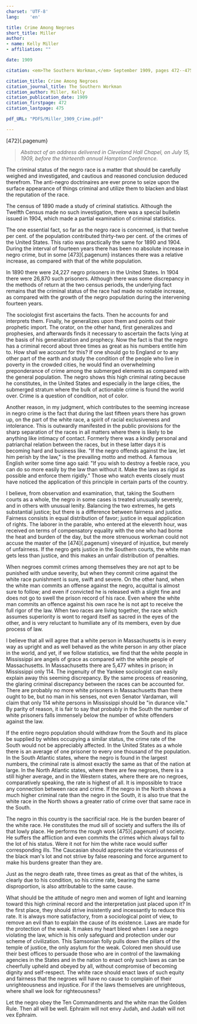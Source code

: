 ```yaml
---
charset: 'UTF-8'
lang:    'en'

title: Crime Among Negroes
short_title: Miller
author:
- name: Kelly Miller
- affiliation: ""

date: 1909

citation: <em>The Southern Workman,</em> September 1909, pages 472--475.

citation_title: Crime Among Negroes
citation_journal_title: The Southern Workman
citation_author: Miller, Kelly
citation_publication_date: 1909
citation_firstpage: 472
citation_lastpage: 475

pdf_URL: "PDFS/Miller_1909_Crime.pdf"

---
```

[472]{.pagenum}
> *Abstract of an address delivered in Cleveland Hall Chapel, on July 15, 1909, before the thirteenth annual Hampton Conference.*

The criminal status of the negro race is a matter that should be carefully weighed and investigated, and cautious and reasoned conclusion deduced therefrom. The anti-negro doctrinaires are ever prone to seize upon the surface appearance of things criminal and utilize them to blacken and blast the reputation of the race. 

The census of 1890 made a study of criminal statistics. Although the Twelfth Census made no such investigation, there was a special bulletin issued in 1904, which made a partial examination of criminal statistics. 

The one essential fact, so far as the negro race is concerned, is that twelve per cent. of the population contributed thirty-two per cent. of the crimes of the United States. This ratio was practically the same for 1890 and 1904. During the interval of fourteen years there has been no absolute increase in negro crime, but in some
[473]{.pagenum}
instances there was a relative increase, as compared with that of the white population. 


In 1890 there were 24,227 negro prisoners in the United States. In 1904 there were 26,870 such prisoners. Although there was some discrepancy in the methods of return at the two census periods, the underlying fact remains that the criminal status of the race had made no notable increase, as compared with the growth of the negro population during the intervening fourteen years. 

The sociologist first ascertains the facts. Then he accounts for and interprets them. Finally, he generalizes upon them and points out their prophetic import. The orator, on the other hand, first generalizes and prophesies, and afterwards finds it necessary to ascertain the facts lying at the basis of his generalization and prophecy. Now the fact is that the negro has a criminal record about three times as great as his numbers entitle him to. How shall we account for this? If one should go to England or to any other part of the earth and study the condition of the people who live in poverty in the crowded cities, he would find an overwhelming preponderance of crime among the submerged elements as compared with the general population. The negro shows this high criminal rating because he constitutes, in the United States and especially in the large cities, the submerged stratum where the bulk of actionable crime is found the world over. Crime is a question of condition, not of color. 

Another reason, in my judgment, which contributes to the seeming increase in negro crime is the fact that during the last fifteen years there has grown up, on the part of the white race, a spirit of racial exclusiveness and intolerance. This is outwardly manifested in the public provisions for the sharp separation of the races in all matters where there is likely to be anything like intimacy of contact. Formerly there was a kindly personal and patriarchal relation between the races, but in these latter days it is becoming hard and business like. "If the negro offends against the law, let him perish by the law," is the prevailing motto and method. A famous English writer some time ago said: "If you wish to destroy a feeble race, you can do so more easily by the law than without it. Make the laws as rigid as possible and enforce them rigidly." Those who watch events closely must have noticed the application of this principle in certain parts of the country. 

I believe, from observation and examination, that, taking the Southern courts as a whole, the negro in some cases is treated unusually severely, and in others with unusual lenity. Balancing 
the two extremes, he gets substantial justice; but there is a difference between fairness and justice. Fairness consists in equal distribution of favor; justice in equal application of rights. The laborer in the parable, who entered at the eleventh hour, was received on terms of compensatory equality with the one who had borne the heat and burden of the day, but the more strenuous workman could not accuse the master of the 
[474]{.pagenum}
vineyard of injustice, but merely of unfairness. If the negro gets justice in the Southern courts, the white man gets less than justice, and this makes an unfair distribution of penalties. 

When negroes commit crimes among themselves they are not apt to be punished with undue severity, but when they commit crime against the white race punishment is sure, swift and severe. On the other hand, when the white man commits an offense against the negro, acquittal is almost sure to follow; and even if convicted he is released with a slight fine and does not go to swell the prison record of his race. Even where the white man commits an offence against his own race he is not apt to receive the full rigor of the law. When two races are living together, the race which assumes superiority is wont to regard itself as sacred in the eyes of the other, and is very reluctant to humiliate any of its members, even by due process of law. 

I believe that all will agree that a white person in Massachusetts is in every way as upright and as well behaved as the white person in any other place in the world, and yet, if we follow statistics, we find that the white people in Mississippi are angels of grace as compared with the white people of Massachusetts. In Massachusetts there are 5,477 whites in prison; in Mississippi only 114. The ingenuity of the Yankee sociologist can easily explain away this seeming discrepancy. By the same process of reasoning, the glaring criminal discrepancy between the races can be accounted for. There are probably no more white prisoners in Massachusetts than there ought to be, but no man in his senses, not even Senator Vardaman, will claim that only 114 white persons in Mississippi should be "in durance vile." By parity of reason, it is fair to say that probably in the South the number of white prisoners falls immensely below the number of white offenders against the law. 

If the entire negro population should withdraw from the South and its place be supplied by whites occupying a similar status, the crime rate of the South would not be appreciably affected. In the United States as a whole there 
is an average of one prisoner to every one thousand of the population. In the South Atlantic states, where the negro is found in the largest numbers, the criminal rate is almost exactly the same as that of the nation at large. In the North Atlantic states, where there are few negroes, there is a still higher average, and in the Western states, where there are no negroes, comparatively speaking, the rate is highest of all. It is impossible to trace any connection between race and crime. If the negro in the North shows a much higher criminal rate than the negro in the South, it is also true that the white race in the North shows a greater ratio of crime over that same race in the South. 

The negro in this country is the sacrificial race. He is the burden bearer of the white race. He constitutes the mud sill of society and suffers the ills of that lowly place. He performs the 
rough work 
[475]{.pagenum}
of society. He suffers the affliction and even commits the crimes which always fall to the lot of his status. Were it not for him the white race would suffer corresponding ills. The Caucasian should appreciate the vicariousness of the black man's lot and not strive by false reasoning and force argument to make his burdens greater than they are. 

Just as the negro death rate, three times as great as that of the whites, is clearly due to his condition, so his crime rate, bearing the same disproportion, is also attributable to the same cause. 

What should be the attitude of negro men and women of light and learning toward this high criminal record and the interpretation just placed upon it? In the first place, they should strive insistently and incessantly to reduce this rate. It is always more satisfactory, from a sociological point of view, to remove an evil than to explain the cause of its existence. Laws are made for the protection of the weak. It makes my heart bleed when I see a negro violating the law, which is his only safeguard and protection under our scheme of civilization. This Samsonian folly pulls down the pillars of the temple of justice, the only asylum for the weak. Colored men should use their best offices to persuade those who are in control of the lawmaking agencies in the States and in the nation to enact only such laws as can be cheerfully upheld and obeyed by all, without compromise of becoming dignity and self-respect. The white race should enact laws of such equity and fairness that the negroes will have no cause to complain of their unrighteousness and injustice. For if the laws 
themselves are unrighteous, where shall we look for righteousness? 

Let the negro obey the Ten Commandments and the white man the Golden Rule. Then all will be well. Ephraim will not envy Judah, and Judah will not vex Ephraim. 


